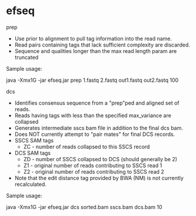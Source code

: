 efseq
=====
prep 
* Use prior to alignment to pull tag information into the read name.  
* Read pairs containing tags that lack sufficient complexity are discarded.
* Sequence and qualities longer than the max read length param are truncated

Sample usage:

java -Xmx1G -jar efseq.jar prep 1.fastq 2.fastq out1.fastq out2.fastq 100


dcs
* Identifies consensus sequence from a "prep"ped and aligned set of reads.
* Reads having tags with less than the specified max_variance are collapsed
* Generates intermediate sscs bam file in addition to the final dcs bam.
* Does NOT currently attempt to "pair mates" for final DCS records.
* SSCS SAM tags
	* ZC - number of reads collapsed to this SSCS record
* DCS SAM tags
	* ZD - number of SSCS collapsed to DCS (should generally be 2)
	* Z1 - original number of reads contributing to SSCS read 1
	* Z2 - original number of reads contributing to SSCS read 2
* Note that the edit distance tag provided by BWA (NM) is not currently recalculated.

Sample usage:

java -Xmx1G -jar efseq.jar dcs sorted.bam sscs.bam dcs.bam 10
